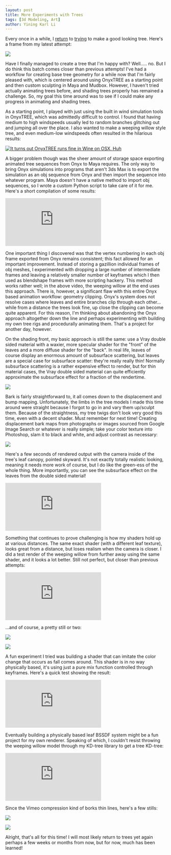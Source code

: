 ```yaml
---
layout: post
title: More Experiments with Trees
tags: [3d Modeling, Art]
author: Yining Karl Li
---
```


Every once in a while, I [return](http://blog.yiningkarlli.com/2011/03/autumn-tree.html) to [trying](http://blog.yiningkarlli.com/2011/03/vray-tree.html) to make a good looking tree. Here's a frame from my latest attempt\:

[![]({{site.url}}/content/images/2012/Aug/leaves.png)]({{site.url}}/content/images/2012/Aug/leaves.png)

Have I finally managed to create a tree that I'm happy with? Well..... no. But I do think this batch comes closer than previous attempts! I've had a workflow for creating base tree geometry for a while now that I'm fairly pleased with, which is centered around using OnyxTREE as a starting point and then custom sculpting in Maya and Mudbox. However, I haven't tried actually animating trees before, and shading trees properly has remained a challenge. So, my goal this time around was to see if I could make any progress in animating and shading trees.

As a starting point, I played with just using the built in wind simulation tools in OnyxTREE, which was admittedly difficult to control. I found that having medium to high windspeeds usually led to random branches glitching out and jumping all over the place. I also wanted to make a weeping willow style tree, and even medium-low windspeeds often resulted in the hilarious results:

[![It turns out OnyxTREE runs fine in Wine on OSX. Huh]({{site.url}}/content/images/2012/Aug/crazywind.png)]({{site.url}}/content/images/2012/Aug/crazywind.png)

A bigger problem though was the sheer amount of storage space exporting animated tree sequences from Onyx to Maya requires. The only way to bring Onyx simulations into programs that aren't 3ds Max is to export the simulation as an obj sequence from Onyx and then import the sequence into whatever program. Maya doesn't have a native method to import obj sequences, so I wrote a custom Python script to take care of it for me. Here's a short compilation of some results: 

<div class='embed-container'><iframe src='https://player.vimeo.com/video/53572074' frameborder='0' allow="fullscreen; picture-in-picture; encrypted-media">Windy Tree Maya Tests</iframe></div>

One important thing I discovered was that the vertex numbering in each obj frame exported from Onyx remains consistent; this fact allowed for an important improvement. Instead of storing a gazillion individual frames of obj meshes, I experimented with dropping a large number of intermediate frames and leaving a relatively smaller number of keyframes which I then used as blendshape frames with more scripting hackery. This method works rather well; in the above video, the weeping willow at the end uses this approach. There is, however, a significant flaw with this entire Onyx based animation workflow: geometry clipping. Onyx's system does not resolve cases where leaves and entire branches clip through each other... while from a distance the trees look fine, up close the clipping can become quite apparent. For this reason, I'm thinking about abandoning the Onyx approach altogether down the line and perhaps experimenting with building my own tree rigs and procedurally animating them. That's a project for another day, however. 

On the shading front, my basic approach is still the same: use a Vray double sided material with a waxier, more specular shader for the "front" of the leaves and a more diffuse shader for the "back". In real life, leaves of course display an enormous amount of subsurface scattering, but leaves are a special case for subsurface scatter: they're really really thin! Normally subsurface scattering is a rather expensive effect to render, but for thin material cases, the Vray double sided material can quite efficiently approximate the subsurface effect for a fraction of the rendertime.

[![]({{site.url}}/content/images/2012/Aug/doublesidedmat.png)]({{site.url}}/content/images/2012/Aug/doublesidedmat.png)

Bark is fairly straightforward to, it all comes down to the displacement and bump mapping. Unfortunately, the limbs in the tree models I made this time around were straight because I forgot to go in and vary them up/sculpt them. Because of the straightness, my tree twigs don't look very good this time, even with a decent shader. Must remember for next time! Creating displacement bark maps from photographs or images sourced from Google Image Search or whatever is really simple; take your color texture into Photoshop, slam it to black and white, and adjust contrast as necessary:

[![]({{site.url}}/content/images/2012/Aug/barkmaps.png)]({{site.url}}/content/images/2012/Aug/barkmaps.png)

Here's a few seconds of rendered output with the camera inside of the tree's leaf canopy, pointed skyward. It's not exactly totally realistic looking, meaning it needs more work of course, but I do like the green-ess of the whole thing. More importantly, you can see the subsurface effect on the leaves from the double sided material!

<div class='embed-container'><iframe src='https://player.vimeo.com/video/53569412' frameborder='0' allow="fullscreen; picture-in-picture; encrypted-media">Windy Tree Render Test</iframe></div>

Something that continues to prove challenging is how my shaders hold up at various distances. The same exact shader (with a different leaf texture), looks great from a distance, but loses realism when the camera is closer. I did a test render of the weeping willow from further away using the same shader, and it looks a lot better. Still not perfect, but closer than previous attempts:

<div class='embed-container'><iframe src='https://player.vimeo.com/video/53569411' frameborder='0' allow="fullscreen; picture-in-picture; encrypted-media">Willow Wind Test</iframe></div>

...and of course, a pretty still or two:

[![]({{site.url}}/content/images/2012/Aug/willow1.png)]({{site.url}}/content/images/2012/Aug/willow1.png)

[![]({{site.url}}/content/images/2012/Aug/willow2.png)]({{site.url}}/content/images/2012/Aug/willow2.png)

A fun experiment I tried was building a shader that can imitate the color change that occurs as fall comes around. This shader is in no way physically based, it's using just a pure mix function controlled through keyframes. Here's a quick test showing the result:

<div class='embed-container'><iframe src='https://player.vimeo.com/video/46474571' frameborder='0' allow="fullscreen; picture-in-picture; encrypted-media">Tree Color Test</iframe></div>

Eventually building a physically based leaf BSSDF system might be a fun project for my own renderer. Speaking of which, I couldn't resist throwing the weeping willow model through my KD-tree library to get a tree KD-tree:

<div class='embed-container'><iframe src='https://player.vimeo.com/video/53546737' frameborder='0' allow="fullscreen; picture-in-picture; encrypted-media">Tree KD-Tree</iframe></div>

Since the Vimeo compression kind of borks thin lines, here's a few stills:

[![]({{site.url}}/content/images/2012/Aug/kd1.png)]({{site.url}}/content/images/2012/Aug/kd1.png)

[![]({{site.url}}/content/images/2012/Aug/kd2.png)]({{site.url}}/content/images/2012/Aug/kd2.png)

Alright, that's all for this time! I will most likely return to trees yet again perhaps a few weeks or months from now, but for now, much has been learned!
